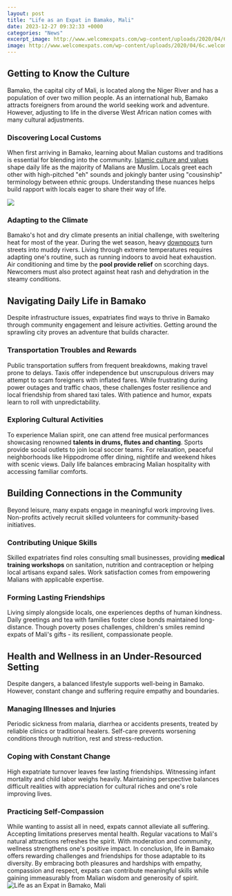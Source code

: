 ```yaml
---
layout: post
title: "Life as an Expat in Bamako, Mali"
date: 2023-12-27 09:32:33 +0000
categories: "News"
excerpt_image: http://www.welcomexpats.com/wp-content/uploads/2020/04/6c.welcomexpats-mali-bamako-apartment-room.jpg
image: http://www.welcomexpats.com/wp-content/uploads/2020/04/6c.welcomexpats-mali-bamako-apartment-room.jpg
---
```


## Getting to Know the Culture
Bamako, the capital city of Mali, is located along the Niger River and has a population of over two million people. As an international hub, Bamako attracts foreigners from around the world seeking work and adventure. However, adjusting to life in the diverse West African nation comes with many cultural adjustments. 
### Discovering Local Customs
When first arriving in Bamako, learning about Malian customs and traditions is essential for blending into the community. [Islamic culture and values](https://northtimes.github.io/2024-01-08-u30ac-u30fc-u30ca-u65c5-u884c-u306e-u8a71/) shape daily life as the majority of Malians are Muslim. Locals greet each other with high-pitched "eh" sounds and jokingly banter using "cousinship" terminology between ethnic groups. Understanding these nuances helps build rapport with locals eager to share their way of life. 

![](https://i.ytimg.com/vi/PK3QRZmM4u8/maxresdefault.jpg)
### Adapting to the Climate
Bamako's hot and dry climate presents an initial challenge, with sweltering heat for most of the year. During the wet season, heavy [downpours](https://senprints.com/search?s=Saxophone+Lover+I´m+Saxy+And+I+Know+It+Saxophone|+Deals&spsid=122536
) turn streets into muddy rivers. Living through extreme temperatures requires adapting one's routine, such as running indoors to avoid heat exhaustion. Air conditioning and time by the **pool provide relief** on scorching days. Newcomers must also protect against heat rash and dehydration in the steamy conditions.
## Navigating Daily Life in Bamako 
Despite infrastructure issues, expatriates find ways to thrive in Bamako through community engagement and leisure activities. Getting around the sprawling city proves an adventure that builds character.
### Transportation Troubles and Rewards  
Public transportation suffers from frequent breakdowns, making travel prone to delays. Taxis offer independence but unscrupulous drivers may attempt to scam foreigners with inflated fares. While frustrating during power outages and traffic chaos, these challenges foster resilience and local friendship from shared taxi tales. With patience and humor, expats learn to roll with unpredictability.
### Exploring Cultural Activities  
To experience Malian spirit, one can attend free musical performances showcasing renowned **talents in drums, flutes and chanting**. Sports provide social outlets to join local soccer teams. For relaxation, peaceful neighborhoods like Hippodrome offer dining, nightlife and weekend hikes with scenic views. Daily life balances embracing Malian hospitality with accessing familiar comforts.
## Building Connections in the Community  
Beyond leisure, many expats engage in meaningful work improving lives. Non-profits actively recruit skilled volunteers for community-based initiatives.
### Contributing Unique Skills
Skilled expatriates find roles consulting small businesses, providing **medical training workshops** on sanitation, nutrition and contraception or helping local artisans expand sales. Work satisfaction comes from empowering Malians with applicable expertise.  
### Forming Lasting Friendships  
Living simply alongside locals, one experiences depths of human kindness. Daily greetings and tea with families foster close bonds maintained long-distance. Though poverty poses challenges, children's smiles remind expats of Mali's gifts - its resilient, compassionate people.
## Health and Wellness in an Under-Resourced Setting
Despite dangers, a balanced lifestyle supports well-being in Bamako. However, constant change and suffering require empathy and boundaries. 
### Managing Illnesses and Injuries
Periodic sickness from malaria, diarrhea or accidents presents, treated by reliable clinics or traditional healers. Self-care prevents worsening conditions through nutrition, rest and stress-reduction. 
### Coping with Constant Change  
High expatriate turnover leaves few lasting friendships. Witnessing infant mortality and child labor weighs heavily. Maintaining perspective balances difficult realities with appreciation for cultural riches and one's role improving lives. 
### Practicing Self-Compassion 
While wanting to assist all in need, expats cannot alleviate all suffering. Accepting limitations preserves mental health. Regular vacations to Mali's natural attractions refreshes the spirit. With moderation and community, wellness strengthens one's positive impact.
In conclusion, life in Bamako offers rewarding challenges and friendships for those adaptable to its diversity. By embracing both pleasures and hardships with empathy, compassion and respect, expats can contribute meaningful skills while gaining immeasurably from Malian wisdom and generosity of spirit.
![Life as an Expat in Bamako, Mali](http://www.welcomexpats.com/wp-content/uploads/2020/04/6c.welcomexpats-mali-bamako-apartment-room.jpg)
